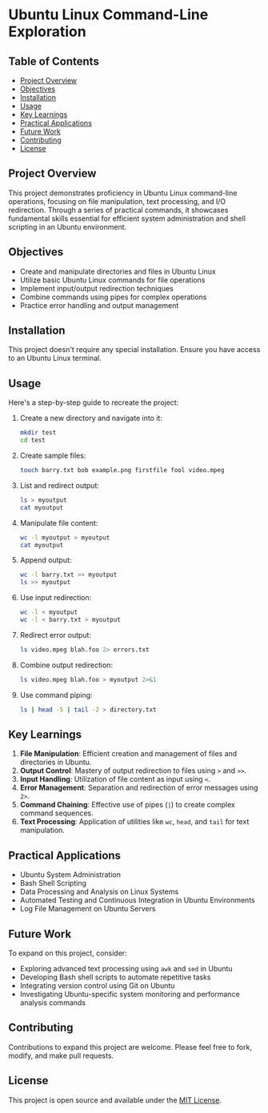 # Ubuntu Linux Command-Line Exploration

## Table of Contents
- [Project Overview](#project-overview)
- [Objectives](#objectives)
- [Installation](#installation)
- [Usage](#usage)
- [Key Learnings](#key-learnings)
- [Practical Applications](#practical-applications)
- [Future Work](#future-work)
- [Contributing](#contributing)
- [License](#license)

## Project Overview

This project demonstrates proficiency in Ubuntu Linux command-line operations, focusing on file manipulation, text processing, and I/O redirection. Through a series of practical commands, it showcases fundamental skills essential for efficient system administration and shell scripting in an Ubuntu environment.

## Objectives

- Create and manipulate directories and files in Ubuntu Linux
- Utilize basic Ubuntu Linux commands for file operations
- Implement input/output redirection techniques
- Combine commands using pipes for complex operations
- Practice error handling and output management

## Installation

This project doesn't require any special installation. Ensure you have access to an Ubuntu Linux terminal.

## Usage

Here's a step-by-step guide to recreate the project:

1. Create a new directory and navigate into it:
   ```bash
   mkdir test
   cd test
   ```

2. Create sample files:
   ```bash
   touch barry.txt bob example.png firstfile fool video.mpeg
   ```

3. List and redirect output:
   ```bash
   ls > myoutput
   cat myoutput
   ```

4. Manipulate file content:
   ```bash
   wc -l myoutput > myoutput
   cat myoutput
   ```

5. Append output:
   ```bash
   wc -l barry.txt >> myoutput
   ls >> myoutput
   ```

6. Use input redirection:
   ```bash
   wc -l < myoutput
   wc -l < barry.txt > myoutput
   ```

7. Redirect error output:
   ```bash
   ls video.mpeg blah.foo 2> errors.txt
   ```

8. Combine output redirection:
   ```bash
   ls video.mpeg blah.foo > myoutput 2>&1
   ```

9. Use command piping:
   ```bash
   ls | head -5 | tail -2 > directory.txt
   ```

## Key Learnings

1. **File Manipulation**: Efficient creation and management of files and directories in Ubuntu.
2. **Output Control**: Mastery of output redirection to files using `>` and `>>`.
3. **Input Handling**: Utilization of file content as input using `<`.
4. **Error Management**: Separation and redirection of error messages using `2>`.
5. **Command Chaining**: Effective use of pipes (`|`) to create complex command sequences.
6. **Text Processing**: Application of utilities like `wc`, `head`, and `tail` for text manipulation.

## Practical Applications

- Ubuntu System Administration
- Bash Shell Scripting
- Data Processing and Analysis on Linux Systems
- Automated Testing and Continuous Integration in Ubuntu Environments
- Log File Management on Ubuntu Servers

## Future Work

To expand on this project, consider:

- Exploring advanced text processing using `awk` and `sed` in Ubuntu
- Developing Bash shell scripts to automate repetitive tasks
- Integrating version control using Git on Ubuntu
- Investigating Ubuntu-specific system monitoring and performance analysis commands

## Contributing

Contributions to expand this project are welcome. Please feel free to fork, modify, and make pull requests.

## License

This project is open source and available under the [MIT License](LICENSE).
